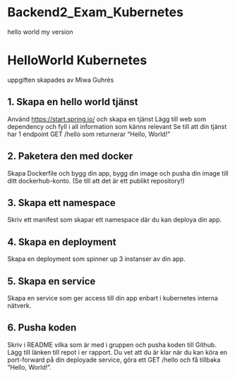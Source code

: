 # Backend2_Exam_Kubernetes
hello world my version

# HelloWorld Kubernetes
uppgiften skapades av Miwa Guhrés
## 1. Skapa en hello world tjänst
Använd https://start.spring.io/ och skapa en tjänst
Lägg till web som dependency och fyll i all 
information som känns relevant
Se till att din tjänst har 1 endpoint 
GET /hello som returnerar “Hello, World!”
## 2. Paketera den med docker
Skapa Dockerfile och bygg din app, bygg din image 
och pusha din image till ditt dockerhub-konto. (Se till 
att det är ett publikt repository!)
## 3. Skapa ett namespace
Skriv ett manifest som skapar ett namespace där du 
kan deploya din app.
## 4. Skapa en deployment
Skapa en deployment som spinner up 3 instanser 
av din app.
## 5. Skapa en service
Skapa en service som ger access till din app enbart 
i kubernetes interna nätverk. 
## 6. Pusha koden
Skriv i README vilka som är med i gruppen och 
pusha koden till Github. Lägg till länken till repot i er 
rapport.
Du vet att du är klar när du kan köra en port-forward 
på din deployade service, göra ett GET /hello och få 
tillbaka “Hello, World!”.



